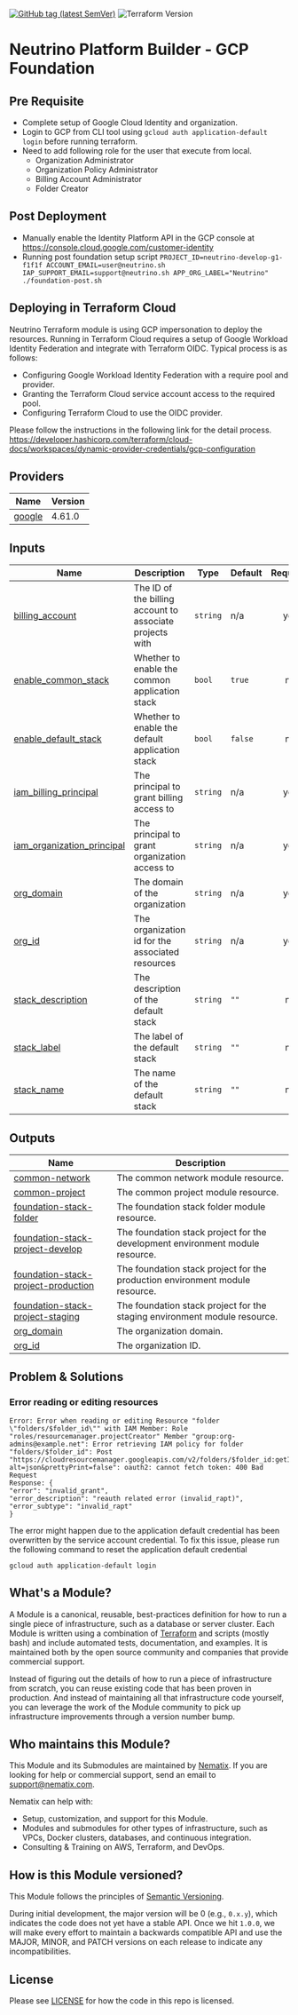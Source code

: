 [![GitHub tag (latest SemVer)](https://img.shields.io/github/tag/neutrino-io/terraform-google-foundation.svg?label=latest)](https://github.com/neutrino-io/terraform-google-foundation/releases/latest)
![Terraform Version](https://img.shields.io/badge/tf-%3E%3D1.0.x-blue.svg)

# Neutrino Platform Builder - GCP Foundation

## Pre Requisite
- Complete setup of Google Cloud Identity and organization.
- Login to GCP from CLI tool using `gcloud auth application-default login` before running terraform.
- Need to add following role for the user that execute from local.
  - Organization Administrator
  - Organization Policy Administrator
  - Billing Account Administrator
  - Folder Creator

## Post Deployment
- Manually enable the Identity Platform API in the GCP console at https://console.cloud.google.com/customer-identity
- Running post foundation setup script `PROJECT_ID=neutrino-develop-g1-f1f1f ACCOUNT_EMAIL=user@neutrino.sh IAP_SUPPORT_EMAIL=support@neutrino.sh APP_ORG_LABEL="Neutrino" ./foundation-post.sh`

## Deploying in Terraform Cloud

Neutrino Terraform module is using GCP impersonation to deploy the resources. Running in Terraform Cloud requires a setup
of Google Workload Identity Federation and integrate with Terraform OIDC. Typical process is as follows:

- Configuring Google Workload Identity Federation with a require pool and provider.
- Granting the Terraform Cloud service account access to the required pool.
- Configuring Terraform Cloud to use the OIDC provider.

Please follow the instructions in the following link for the detail process. https://developer.hashicorp.com/terraform/cloud-docs/workspaces/dynamic-provider-credentials/gcp-configuration

<!-- BEGINNING OF PRE-COMMIT-TERRAFORM DOCS HOOK -->
## Providers

| Name | Version |
|------|---------|
| <a name="provider_google"></a> [google](#provider\_google) | 4.61.0 |

## Inputs

| Name | Description | Type | Default | Required |
|------|-------------|------|---------|:--------:|
| <a name="input_billing_account"></a> [billing\_account](#input\_billing\_account) | The ID of the billing account to associate projects with | `string` | n/a | yes |
| <a name="input_enable_common_stack"></a> [enable\_common\_stack](#input\_enable\_common\_stack) | Whether to enable the common application stack | `bool` | `true` | no |
| <a name="input_enable_default_stack"></a> [enable\_default\_stack](#input\_enable\_default\_stack) | Whether to enable the default application stack | `bool` | `false` | no |
| <a name="input_iam_billing_principal"></a> [iam\_billing\_principal](#input\_iam\_billing\_principal) | The principal to grant billing access to | `string` | n/a | yes |
| <a name="input_iam_organization_principal"></a> [iam\_organization\_principal](#input\_iam\_organization\_principal) | The principal to grant organization access to | `string` | n/a | yes |
| <a name="input_org_domain"></a> [org\_domain](#input\_org\_domain) | The domain of the organization | `string` | n/a | yes |
| <a name="input_org_id"></a> [org\_id](#input\_org\_id) | The organization id for the associated resources | `string` | n/a | yes |
| <a name="input_stack_description"></a> [stack\_description](#input\_stack\_description) | The description of the default stack | `string` | `""` | no |
| <a name="input_stack_label"></a> [stack\_label](#input\_stack\_label) | The label of the default stack | `string` | `""` | no |
| <a name="input_stack_name"></a> [stack\_name](#input\_stack\_name) | The name of the default stack | `string` | `""` | no |

## Outputs

| Name | Description |
|------|-------------|
| <a name="output_common-network"></a> [common-network](#output\_common-network) | The common network module resource. |
| <a name="output_common-project"></a> [common-project](#output\_common-project) | The common project module resource. |
| <a name="output_foundation-stack-folder"></a> [foundation-stack-folder](#output\_foundation-stack-folder) | The foundation stack folder module resource. |
| <a name="output_foundation-stack-project-develop"></a> [foundation-stack-project-develop](#output\_foundation-stack-project-develop) | The foundation stack project for the development environment module resource. |
| <a name="output_foundation-stack-project-production"></a> [foundation-stack-project-production](#output\_foundation-stack-project-production) | The foundation stack project for the production environment module resource. |
| <a name="output_foundation-stack-project-staging"></a> [foundation-stack-project-staging](#output\_foundation-stack-project-staging) | The foundation stack project for the staging environment module resource. |
| <a name="output_org_domain"></a> [org\_domain](#output\_org\_domain) | The organization domain. |
| <a name="output_org_id"></a> [org\_id](#output\_org\_id) | The organization ID. |
<!-- END OF PRE-COMMIT-TERRAFORM DOCS HOOK -->

## Problem & Solutions

### Error reading or editing resources

```
Error: Error when reading or editing Resource "folder \"folders/$folder_id\"" with IAM Member: Role "roles/resourcemanager.projectCreator" Member "group:org-admins@example.net": Error retrieving IAM policy for folder "folders/$folder_id": Post "https://cloudresourcemanager.googleapis.com/v2/folders/$folder_id:getIamPolicy?alt=json&prettyPrint=false": oauth2: cannot fetch token: 400 Bad Request
Response: {
"error": "invalid_grant",
"error_description": "reauth related error (invalid_rapt)",
"error_subtype": "invalid_rapt"
}
```

The error might happen due to the application default credential has been overwritten by the service account credential.
To fix this issue, please run the following command to reset the application default credential

```
gcloud auth application-default login
```

## What's a Module?

A Module is a canonical, reusable, best-practices definition for how to run a single piece of infrastructure, such
as a database or server cluster. Each Module is written using a combination of [Terraform](https://www.terraform.io/)
and scripts (mostly bash) and include automated tests, documentation, and examples. It is maintained both by the open
source community and companies that provide commercial support.

Instead of figuring out the details of how to run a piece of infrastructure from scratch, you can reuse
existing code that has been proven in production. And instead of maintaining all that infrastructure code yourself,
you can leverage the work of the Module community to pick up infrastructure improvements through
a version number bump.

## Who maintains this Module?

This Module and its Submodules are maintained by [Nematix](https://nematix.com/). If you are looking for help or
commercial support, send an email to [support@nematix.com](mailto:support@nematix.com?Subject=Terraform%20Modules).

Nematix can help with:

- Setup, customization, and support for this Module.
- Modules and submodules for other types of infrastructure, such as VPCs, Docker clusters, databases, and continuous
  integration.
- Consulting & Training on AWS, Terraform, and DevOps.


## How is this Module versioned?

This Module follows the principles of [Semantic Versioning](http://semver.org/).

During initial development, the major version will be 0 (e.g., `0.x.y`), which indicates the code does not yet have a
stable API. Once we hit `1.0.0`, we will make every effort to maintain a backwards compatible API and use the MAJOR,
MINOR, and PATCH versions on each release to indicate any incompatibilities.

## License

Please see [LICENSE](https://github.com/neutrino-io/terraform-google-foundation/blob/master/LICENSE) for how the code in
this repo is licensed.